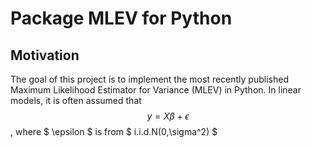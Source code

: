 # Package MLEV for Python

## Motivation
The goal of this project is to implement the most recently published Maximum Likelihood Estimator for Variance (MLEV) in Python. In linear models, it is often assumed that $$ y = X \beta + \epsilon $$, where $ \epsilon $ is from $ i.i.d.N(0,\sigma^2) $

